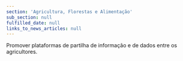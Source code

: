 ```yaml
---
section: 'Agricultura, Florestas e Alimentação'
sub_section: null
fulfilled_date: null
links_to_news_articles: null
---
```


Promover plataformas de partilha de informação e de dados entre os agricultores.